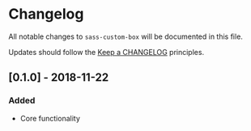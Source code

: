 # Changelog

All notable changes to `sass-custom-box` will be documented in this file.

Updates should follow the [Keep a CHANGELOG](http://keepachangelog.com/) principles.

## [0.1.0] - 2018-11-22
### Added
- Core functionality
